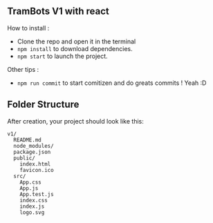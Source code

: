 ## TramBots V1 with react

How to install :

* Clone the repo and open it in the terminal
* `npm install` to download dependencies.
* `npm start` to launch the project.

Other tips :

* `npm run commit` to start comitizen and do greats commits ! Yeah :D

## Folder Structure

After creation, your project should look like this:

```
v1/
  README.md
  node_modules/
  package.json
  public/
    index.html
    favicon.ico
  src/
    App.css
    App.js
    App.test.js
    index.css
    index.js
    logo.svg
```
